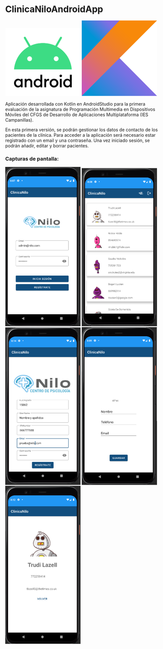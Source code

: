 # ClinicaNiloAndroidApp

<img width="240px" src="./android-logo-5-2.png"> <img width="240px" src="./Kotlin_Icon.png">


Aplicación desarrollada con Kotlin en AndroidStudio para la primera evaluación de la asignatura de Programación Multimedia en Dispositivos Móviles del CFGS de Desarrollo de Aplicaciones Multiplataforma (IES Campanillas).

En esta primera versión, se podrán gestionar los datos de contacto de los pacientes de la clínica.
Para acceder a la aplicación será necesario estar registrado con un email y una contraseña.
Una vez iniciado sesión, se podrán añadir, editar y borrar pacientes.

### Capturas de pantalla:

<img width="240px" src="./images/01_login.png"> <img width="240px" src="./images/02_main.png"> <img width="240px" src="./images/03_registro.png">
<img width="240px" src="./images/04_nuevo.png"> <img width="240px" src="./images/05_view.png">
